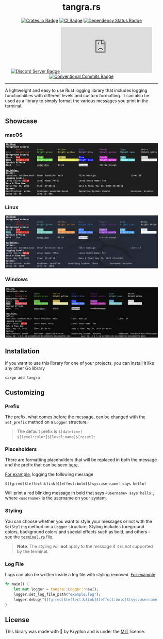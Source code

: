 <div align="center">

# tangra.rs

[![Crates.io Badge](https://img.shields.io/crates/v/tangra.svg)](https://crates.io/crates/tangra)
[![CI Badge](https://github.com/kkrypt0nn/tangra.rs/actions/workflows/ci.yml/badge.svg)](https://github.com/kkrypt0nn/tangra.rs/actions)
[![Dependency Status Badge](https://deps.rs/repo/github/kkrypt0nn/tangra.rs/status.svg)](https://deps.rs/repo/github/kkrypt0nn/tangra.rs)

[![Discord Server Badge](https://img.shields.io/discord/739934735387721768?logo=discord)](https://discord.gg/mTBrXyWxAF)
[![Last Commit Badge](https://img.shields.io/github/last-commit/kkrypt0nn/tangra.rs)](https://github.com/kkrypt0nn/tangra.rs/commits/main)
[![Conventional Commits Badge](https://img.shields.io/badge/Conventional%20Commits-1.0.0-%23FE5196?logo=conventionalcommits&logoColor=white)](https://conventionalcommits.org/en/v1.0.0/)

</div>

---

A lightweight and easy to use Rust logging library that includes logging functionalities with different levels and
custom
formatting. It can also be used as a library to simply format the various messages you print in the terminal.

## Showcase

### macOS

![macOS Showcase](https://raw.githubusercontent.com/kkrypt0nn/tangra.rs/main/assets/macos.png)

### Linux

![Linux Showcase](https://raw.githubusercontent.com/kkrypt0nn/tangra.rs/main/assets/linux.png)

### Windows

![Windows Showcase](https://raw.githubusercontent.com/kkrypt0nn/tangra.rs/main/assets/windows.png)

## Installation

If you want to use this library for one of your projects, you can install it like any other Go library

```shell
cargo add tangra
```

## Customizing

### Prefix

The prefix, what comes before the message, can be changed with the `set_prefix` method on a `Logger` structure.

> The default prefix is `$[datetime] $[level:color]$[level:name]$[reset]: `

### Placeholders

There are formatting placeholders that will be replaced in both the message and the prefix that can be
seen [here](PLACEHOLDERS.md).

[For example](examples), logging the following message

```
$[fg:red]$[effect:blink]$[effect:bold]$[sys:username] says hello!
```

Will print a red blinking message in bold that says `<username> says hello!`, where `<username>` is the username on your
system.

### Styling

You can choose whether you want to style your messages or not with the `SetStyling` method on a `Logger` structure.
Styling includes foreground colors, background colors and special effects such as bold, and others - see
the [`terminal.rs`](src/terminal.rs) file.

> **Note**: The styling will **not** apply to the message if it is not supported by the terminal.

### Log File

Logs can also be written inside a log file with styling removed. [For example](examples/file.rs):

```rs
fn main() {
    let mut logger = tangra::Logger::new();
    logger.set_log_file_path("example.log");
    logger.debug("$[fg:red]$[effect:blink]$[effect:bold]$[sys:username] says hello!");
}
```

## License

This library was made with 💜 by Krypton and is under the [MIT](LICENSE.md) license.